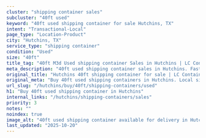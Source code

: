```yaml
---
cluster: "shipping container sales"
subcluster: "40ft used"
keyword: "40ft used shipping container for sale Hutchins, TX"
intent: "Transactional-Local"
page_type: "Location-Product"
city: "Hutchins, TX"
service_type: "shipping container"
condition: "Used"
size: "40ft"
title_tag: "40ft M3d Used shipping container Sales in Hutchins | LC Container"
meta_description: "40ft used shipping container sales in Hutchins. Fast delivery, competitive pricing. Serving shipping containers area. Quote ID: 7HT. Call (214) 524-4168 for your free quote today."
original_title: "Hutchins 40ft shipping container for sale | LC Container"
original_meta: "Buy 40ft used shipping containers in Hutchins. Local since 2003. New & used inventory. Fast delivery. Get your free quote — call (214) 524-4168 today."
url_slug: "/hutchins/buy/40ft/shipping-containers/used"
h1: "Buy 40ft used shipping container in Hutchins"
internal_links: "/hutchins/shipping-containers/sales"
priority: 3
notes: ""
noindex: true
image_alt: "40ft used shipping container available for delivery in Hutchins"
last_updated: "2025-10-20"
---
```


<!-- TODO: Add unique city/inventory copy, images, and internal links here. -->
